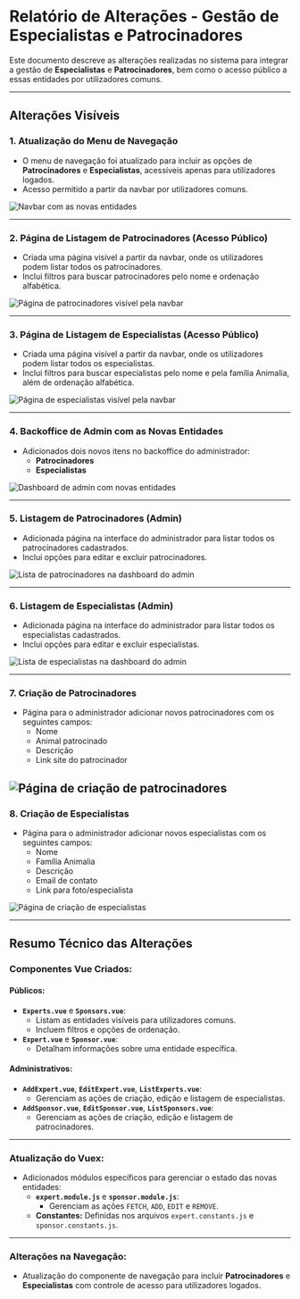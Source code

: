 # Relatório de Alterações - Gestão de Especialistas e Patrocinadores

Este documento descreve as alterações realizadas no sistema para integrar a gestão de **Especialistas** e **Patrocinadores**, bem como o acesso público a essas entidades por utilizadores comuns.

---

## Alterações Visíveis

### 1. **Atualização do Menu de Navegação**
- O menu de navegação foi atualizado para incluir as opções de **Patrocinadores** e **Especialistas**, acessíveis apenas para utilizadores logados.
- Acesso permitido a partir da navbar por utilizadores comuns.

![Navbar com as novas entidades](img1.png)

---

### 2. **Página de Listagem de Patrocinadores (Acesso Público)**
- Criada uma página visível a partir da navbar, onde os utilizadores podem listar todos os patrocinadores.
- Inclui filtros para buscar patrocinadores pelo nome e ordenação alfabética.

![Página de patrocinadores visível pela navbar](img2.png)

---

### 3. **Página de Listagem de Especialistas (Acesso Público)**
- Criada uma página visível a partir da navbar, onde os utilizadores podem listar todos os especialistas.
- Inclui filtros para buscar especialistas pelo nome e pela família Animalia, além de ordenação alfabética.

![Página de especialistas visível pela navbar](img3.png)

---

### 4. **Backoffice de Admin com as Novas Entidades**
- Adicionados dois novos itens no backoffice do administrador:
  - **Patrocinadores**
  - **Especialistas**

![Dashboard de admin com novas entidades](img4.png)

---

### 5. **Listagem de Patrocinadores (Admin)**
- Adicionada página na interface do administrador para listar todos os patrocinadores cadastrados.
- Inclui opções para editar e excluir patrocinadores.

![Lista de patrocinadores na dashboard do admin](img5.png)

---

### 6. **Listagem de Especialistas (Admin)**
- Adicionada página na interface do administrador para listar todos os especialistas cadastrados.
- Inclui opções para editar e excluir especialistas.

![Lista de especialistas na dashboard do admin](img6.png)

---

### 7. **Criação de Patrocinadores**
- Página para o administrador adicionar novos patrocinadores com os seguintes campos:
  - Nome
  - Animal patrocinado
  - Descrição
  - Link site do patrocinador

![Página de criação de patrocinadores](img7.png)
---

### 8. **Criação de Especialistas**
- Página para o administrador adicionar novos especialistas com os seguintes campos:
  - Nome
  - Família Animalia
  - Descrição
  - Email de contato
  - Link para foto/especialista

![Página de criação de especialistas](img8.png)

---

## Resumo Técnico das Alterações

### Componentes Vue Criados:
#### Públicos:
- **`Experts.vue`** e **`Sponsors.vue`**:
  - Listam as entidades visíveis para utilizadores comuns.
  - Incluem filtros e opções de ordenação.
- **`Expert.vue`** e **`Sponsor.vue`**:
  - Detalham informações sobre uma entidade específica.

#### Administrativos:
- **`AddExpert.vue`**, **`EditExpert.vue`**, **`ListExperts.vue`**:
  - Gerenciam as ações de criação, edição e listagem de especialistas.
- **`AddSponsor.vue`**, **`EditSponsor.vue`**, **`ListSponsors.vue`**:
  - Gerenciam as ações de criação, edição e listagem de patrocinadores.

---

### Atualização do Vuex:
- Adicionados módulos específicos para gerenciar o estado das novas entidades:
  - **`expert.module.js`** e **`sponsor.module.js`**:
    - Gerenciam as ações `FETCH`, `ADD`, `EDIT` e `REMOVE`.
  - **Constantes:** Definidas nos arquivos `expert.constants.js` e `sponsor.constants.js`.

---

### Alterações na Navegação:
- Atualização do componente de navegação para incluir **Patrocinadores** e **Especialistas** com controle de acesso para utilizadores logados.


